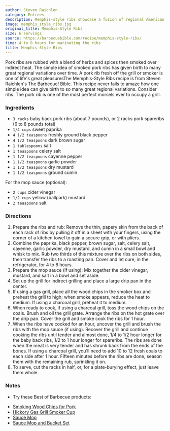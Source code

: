 ```yaml
---
author: Steven Raichlen
category: Entrees
description: Memphis-style ribs showcase a fusion of regional American barbecue traditions.
image: memphis_style_ribs.jpg
original_title: Memphis-Style Ribs
size: 6 servings
source: https://barbecuebible.com/recipe/memphis-style-ribs/
time: 4 to 8 hours for marinating the ribs
title: Memphis-Style Ribs
---
```


Pork ribs are rubbed with a blend of herbs and spices then smoked over indirect heat. The simple idea of smoked pork ribs has given birth to many great regional variations over time. A pork rib fresh off the grill or smoker is one of life's great pleasuresThe Memphis-Style Ribs recipe is from Steven Raichlen's The Barbecue! Bible. This recipe never fails to amaze how one simple idea can give birth to so many great regional variations. Consider ribs. The pork rib is one of the most perfect morsels ever to occupy a grill.

### Ingredients

* `3 racks` baby back pork ribs (about 7 pounds), or 2 racks pork spareribs (6 to 8 pounds total)
* `1/4 cups` sweet paprika
* `4 1/2 teaspoons` freshly ground black pepper
* `4 1/2 teaspoons` dark brown sugar
* `1 tablespoons` salt
* `1 teaspoons` celery salt
* `1 1/2 teaspoons` cayenne pepper
* `1 1/2 teaspoons` garlic powder
* `1 1/2 teaspoons` dry mustard
* `1 1/2 teaspoons` ground cumin

For the mop sauce (optional):
* `2 cups` cider vinegar
* `1/2 cups` yellow (ballpark) mustard
* `2 teaspoons` salt

### Directions

1. Prepare the ribs and rub: Remove the thin, papery skin from the back of each rack of ribs by pulling it off in a sheet with your fingers, using the corner of a kitchen towel to gain a secure grip, or with pliers.
2. Combine the paprika, black pepper, brown sugar, salt, celery salt, cayenne, garlic powder, dry mustard, and cumin in a small bowl and whisk to mix. Rub two thirds of this mixture over the ribs on both sides, then transfer the ribs to a roasting pan. Cover and let cure, in the refrigerator, for 4 to 8 hours.
3. Prepare the mop sauce (if using): Mix together the cider vinegar, mustard, and salt in a bowl and set aside.
4. Set up the grill for indirect grilling and place a large drip pan in the center.
5. If using a gas grill, place all the wood chips in the smoker box and preheat the grill to high; when smoke appears, reduce the heat to medium. If using a charcoal grill, preheat it to medium.
6. When ready to cook, if using a charcoal grill, toss the wood chips on the coals. Brush and oil the grill grate. Arrange the ribs on the hot grate over the drip pan. Cover the grill and smoke cook the ribs for 1 hour.
7. When the ribs have cooked for an hour, uncover the grill and brush the ribs with the mop sauce (if using). Recover the grill and continue cooking the ribs until tender and almost done, 1/4 to 1/2 hour longer for the baby back ribs, 1/2 to 1 hour longer for spareribs. The ribs are done when the meat is very tender and has shrunk back from the ends of the bones. If using a charcoal grill, you’ll need to add 10 to 12 fresh coals to each side after 1 hour. Fifteen minutes before the ribs are done, season them with the remaining rub, sprinkling it on.
8. To serve, cut the racks in half, or, for a plate-burying effect, just leave them whole.

### Notes

- Try these Best of Barbecue products:

* [Smoking Wood Chips for Pork](http://barbecuebible.com/product/best-of-barbecue-smoking-wood-chips-for-pork/)
* [Hickory Gas Grill Smoker Cup](http://barbecuebible.com/product/disposable-gas-grill-smoker-box-with-hickory-wood-chips/)
* [Sauce Mop](http://barbecuebible.com/product/best-barbecue-barbecue-sauce-mop/)
* [Sauce Mop and Bucket Set](http://barbecuebible.com/product/best-barbecue-sauce-mop-bucket-set/)